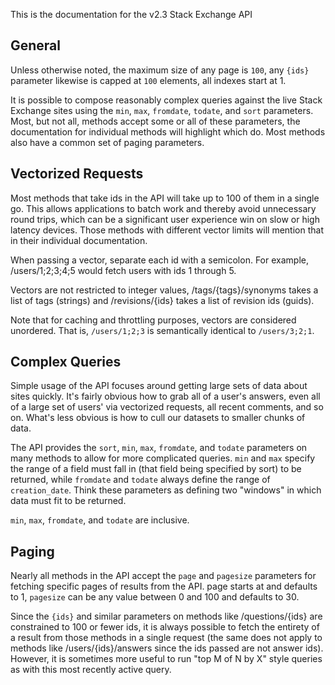 This is the documentation for the v2.3 Stack Exchange API

## General

Unless otherwise noted, the maximum size of any page is `100`, any `{ids}` parameter likewise is capped at `100`
elements, all indexes start at 1.

It is possible to compose reasonably complex queries against the live Stack Exchange sites using the `min`, `max`,
`fromdate`, `todate`, and `sort` parameters. Most, but not all, methods accept some or all of these parameters, the
documentation for individual methods will highlight which do. Most methods also have a common set of paging parameters.

## Vectorized Requests

Most methods that take ids in the API will take up to 100 of them in a single go. This allows applications to batch work
and thereby avoid unnecessary round trips, which can be a significant user experience win on slow or high latency
devices. Those methods with different vector limits will mention that in their individual documentation.

When passing a vector, separate each id with a semicolon. For example, /users/1;2;3;4;5 would fetch users with ids 1
through 5.

Vectors are not restricted to integer values, /tags/{tags}/synonyms takes a list of tags (strings) and /revisions/{ids}
takes a list of revision ids (guids).

Note that for caching and throttling purposes, vectors are considered unordered. That is, `/users/1;2;3` is semantically
identical to `/users/3;2;1`.

## Complex Queries

Simple usage of the API focuses around getting large sets of data about sites quickly. It's fairly obvious how to grab
all of a user's answers, even all of a large set of users' via vectorized requests, all recent comments, and so on.
What's less obvious is how to cull our datasets to smaller chunks of data.

The API provides the `sort`, `min`, `max`, `fromdate`, and `todate` parameters on many methods to allow for more
complicated queries. `min` and `max` specify the range of a field must fall in (that field being specified by sort) to
be returned, while `fromdate` and `todate` always define the range of `creation_date`. Think these parameters as
defining two "windows" in which data must fit to be returned.

`min`, `max`, `fromdate`, and `todate` are inclusive.

## Paging

Nearly all methods in the API accept the `page` and `pagesize` parameters for fetching specific pages of results from
the API. page starts at and defaults to 1, `pagesize` can be any value between 0 and 100 and defaults to 30.

Since the `{ids}` and similar parameters on methods like /questions/{ids} are constrained to 100 or fewer ids, it is
always possible to fetch the entirety of a result from those methods in a single request (the same does not apply to
methods like /users/{ids}/answers since the ids passed are not answer ids). However, it is sometimes more useful to run
"top M of N by X" style queries as with this most recently active query.
